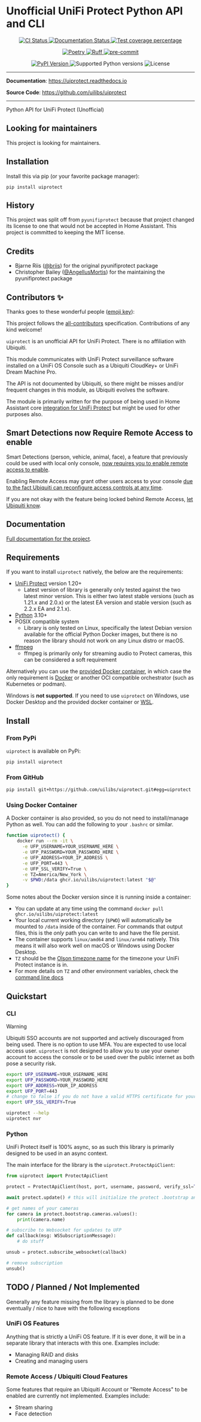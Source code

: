 # Unofficial UniFi Protect Python API and CLI

<p align="center">
  <a href="https://github.com/uilibs/uiprotect/actions/workflows/ci.yml?query=branch%3Amain">
    <img src="https://img.shields.io/github/actions/workflow/status/uilibs/uiprotect/ci.yml?branch=main&label=CI&logo=github&style=flat-square" alt="CI Status" >
  </a>
  <a href="https://uiprotect.readthedocs.io">
    <img src="https://img.shields.io/readthedocs/uiprotect.svg?logo=read-the-docs&logoColor=fff&style=flat-square" alt="Documentation Status">
  </a>
  <a href="https://codecov.io/gh/uilibs/uiprotect">
    <img src="https://img.shields.io/codecov/c/github/uilibs/uiprotect.svg?logo=codecov&logoColor=fff&style=flat-square" alt="Test coverage percentage">
  </a>
</p>
<p align="center">
  <a href="https://python-poetry.org/">
    <img src="https://img.shields.io/endpoint?url=https://python-poetry.org/badge/v0.json" alt="Poetry">
  </a>
  <a href="https://github.com/astral-sh/ruff">
    <img src="https://img.shields.io/endpoint?url=https://raw.githubusercontent.com/astral-sh/ruff/main/assets/badge/v2.json" alt="Ruff">
  </a>
  <a href="https://github.com/pre-commit/pre-commit">
    <img src="https://img.shields.io/badge/pre--commit-enabled-brightgreen?logo=pre-commit&logoColor=white&style=flat-square" alt="pre-commit">
  </a>
</p>
<p align="center">
  <a href="https://pypi.org/project/uiprotect/">
    <img src="https://img.shields.io/pypi/v/uiprotect.svg?logo=python&logoColor=fff&style=flat-square" alt="PyPI Version">
  </a>
  <img src="https://img.shields.io/pypi/pyversions/uiprotect.svg?style=flat-square&logo=python&amp;logoColor=fff" alt="Supported Python versions">
  <img src="https://img.shields.io/pypi/l/uiprotect.svg?style=flat-square" alt="License">
</p>

---

**Documentation**: <a href="https://uiprotect.readthedocs.io" target="_blank">https://uiprotect.readthedocs.io </a>

**Source Code**: <a href="https://github.com/uilibs/uiprotect" target="_blank">https://github.com/uilibs/uiprotect </a>

---

Python API for UniFi Protect (Unofficial)

## Looking for maintainers

This project is looking for maintainers.

## Installation

Install this via pip (or your favorite package manager):

`pip install uiprotect`

## History

This project was split off from `pyunifiprotect` because that project changed its license to one that would not be accepted in Home Assistant. This project is committed to keeping the MIT license.

## Credits

- Bjarne Riis ([@briis](https://github.com/briis/)) for the original pyunifiprotect package
- Christopher Bailey ([@AngellusMortis](https://github.com/AngellusMortis/)) for the maintaining the pyunifiprotect package

## Contributors ✨

Thanks goes to these wonderful people ([emoji key](https://allcontributors.org/docs/en/emoji-key)):

<!-- prettier-ignore-start -->
<!-- ALL-CONTRIBUTORS-LIST:START - Do not remove or modify this section -->
<!-- markdownlint-disable -->
<!-- markdownlint-enable -->
<!-- ALL-CONTRIBUTORS-LIST:END -->
<!-- prettier-ignore-end -->

This project follows the [all-contributors](https://github.com/all-contributors/all-contributors) specification. Contributions of any kind welcome!

`uiprotect` is an unofficial API for UniFi Protect. There is no affiliation with Ubiquiti.

This module communicates with UniFi Protect surveillance software installed on a UniFi OS Console such as a Ubiquiti CloudKey+ or UniFi Dream Machine Pro.

The API is not documented by Ubiquiti, so there might be misses and/or frequent changes in this module, as Ubiquiti evolves the software.

The module is primarily written for the purpose of being used in Home Assistant core [integration for UniFi Protect](https://www.home-assistant.io/integrations/unifiprotect) but might be used for other purposes also.

## Smart Detections now Require Remote Access to enable

Smart Detections (person, vehicle, animal, face), a feature that previously could be used with local only console, [now requires you to enable remote access to enable](https://community.ui.com/questions/Cannot-enable-Smart-Detections/e3d50641-5c00-4607-9723-453cda557e35#answer/1d146426-89aa-4022-a0ae-fd5000846028).

Enabling Remote Access may grant other users access to your console [due to the fact Ubiquiti can reconfigure access controls at any time](https://community.ui.com/questions/Bug-Fix-Cloud-Access-Misconfiguration/fe8d4479-e187-4471-bf95-b2799183ceb7).

If you are not okay with the feature being locked behind Remote Access, [let Ubiquiti know](https://community.ui.com/questions/Cannot-enable-Smart-Detections/e3d50641-5c00-4607-9723-453cda557e35).

## Documentation

[Full documentation for the project](https://uiprotect.readthedocs.io/).

## Requirements

If you want to install `uiprotect` natively, the below are the requirements:

- [UniFi Protect](https://ui.com/camera-security) version 1.20+
  - Latest version of library is generally only tested against the two latest minor version. This is either two latest stable versions (such as 1.21.x and 2.0.x) or the latest EA version and stable version (such as 2.2.x EA and 2.1.x).
- [Python](https://www.python.org/) 3.10+
- POSIX compatible system
  - Library is only tested on Linux, specifically the latest Debian version available for the official Python Docker images, but there is no reason the library should not work on any Linux distro or macOS.
- [ffmpeg](https://ffmpeg.org/)
  - ffmpeg is primarily only for streaming audio to Protect cameras, this can be considered a soft requirement

Alternatively you can use the [provided Docker container](#using-docker-container), in which case the only requirement is [Docker](https://docs.docker.com/desktop/) or another OCI compatible orchestrator (such as Kubernetes or podman).

Windows is **not supported**. If you need to use `uiprotect` on Windows, use Docker Desktop and the provided docker container or [WSL](https://docs.microsoft.com/en-us/windows/wsl/install).

## Install

### From PyPi

`uiprotect` is available on PyPi:

```bash
pip install uiprotect
```

### From GitHub

```bash
pip install git+https://github.com/uilibs/uiprotect.git#egg=uiprotect
```

### Using Docker Container

A Docker container is also provided, so you do not need to install/manage Python as well. You can add the following to your `.bashrc` or similar.

```bash
function uiprotect() {
    docker run --rm -it \
      -e UFP_USERNAME=YOUR_USERNAME_HERE \
      -e UFP_PASSWORD=YOUR_PASSWORD_HERE \
      -e UFP_ADDRESS=YOUR_IP_ADDRESS \
      -e UFP_PORT=443 \
      -e UFP_SSL_VERIFY=True \
      -e TZ=America/New_York \
      -v $PWD:/data ghcr.io/uilibs/uiprotect:latest "$@"
}
```

Some notes about the Docker version since it is running inside a container:

- You can update at any time using the command `docker pull ghcr.io/uilibs/uiprotect:latest`
- Your local current working directory (`$PWD`) will automatically be mounted to `/data` inside of the container. For commands that output files, this is the _only_ path you can write to and have the file persist.
- The container supports `linux/amd64` and `linux/arm64` natively. This means it will also work well on macOS or Windows using Docker Desktop.
- `TZ` should be the [Olson timezone name](https://en.wikipedia.org/wiki/List_of_tz_database_time_zones) for the timezone your UniFi Protect instance is in.
- For more details on `TZ` and other environment variables, check the [command line docs](https://uilibs.github.io/uiprotect/latest/cli/)

## Quickstart

### CLI

> [!WARNING]
> Ubiquiti SSO accounts are not supported and actively discouraged from being used. There is no option to use MFA. You are expected to use local access user. `uiprotect` is not designed to allow you to use your owner account to access the console or to be used over the public internet as both pose a security risk.

```bash
export UFP_USERNAME=YOUR_USERNAME_HERE
export UFP_PASSWORD=YOUR_PASSWORD_HERE
export UFP_ADDRESS=YOUR_IP_ADDRESS
export UFP_PORT=443
# change to false if you do not have a valid HTTPS certificate for your instance
export UFP_SSL_VERIFY=True

uiprotect --help
uiprotect nvr
```

### Python

UniFi Protect itself is 100% async, so as such this library is primarily designed to be used in an async context.

The main interface for the library is the `uiprotect.ProtectApiClient`:

```python
from uiprotect import ProtectApiClient

protect = ProtectApiClient(host, port, username, password, verify_ssl=True)

await protect.update() # this will initialize the protect .bootstrap and open a Websocket connection for updates

# get names of your cameras
for camera in protect.bootstrap.cameras.values():
    print(camera.name)

# subscribe to Websocket for updates to UFP
def callback(msg: WSSubscriptionMessage):
    # do stuff

unsub = protect.subscribe_websocket(callback)

# remove subscription
unsub()

```

## TODO / Planned / Not Implemented

Generally any feature missing from the library is planned to be done eventually / nice to have with the following exceptions

### UniFi OS Features

Anything that is strictly a UniFi OS feature. If it is ever done, it will be in a separate library that interacts with this one. Examples include:

- Managing RAID and disks
- Creating and managing users

### Remote Access / Ubiquiti Cloud Features

Some features that require an Ubiquiti Account or "Remote Access" to be enabled are currently not implemented. Examples include:

- Stream sharing
- Face detection
